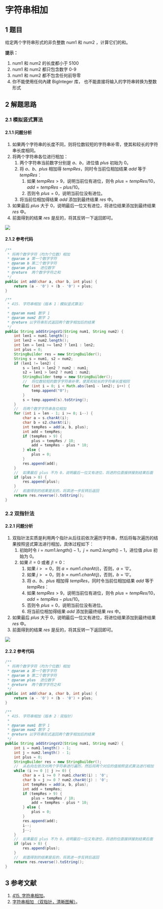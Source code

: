 # 字符串相加

## 1 题目

给定两个字符串形式的非负整数 num1 和 num2 ，计算它们的和。

**提示：**

1. num1 和 num2 的长度都小于 5100
2. num1 和 num2 都只包含数字 0-9
3. num1 和 num2 都不包含任何前导零
4. 你不能使用任何內建 BigInteger 库， 也不能直接将输入的字符串转换为整数形式

## 2 解题思路

### 2.1 模拟竖式算法

#### 2.1.1 问题分析

1. 如果两个字符串的长度不同，则将位数较短的字符串补零，使其和较长的字符串长度相同。
2. 将两个字符串各位进行相加：
   1. 两个字符串当前数字分别是 $a$、$b$，进位值 $plus$ 初始为 0。
   2. 将 $a$、$b$、$plus$ 相加得 $tempRes$，同时令当前位相加结果 $add$ 等于 $tempRes$：
      1. 如果 $tempRes>9$，说明当前位有进位，则令 $plus=tempRes/10$，$add=tempRes-plus/10$。
      2. 否则令 $plus=0$，说明当前位没有进位。
   3. 将当前位相加得结果 $add$ 添加到最终结果 $res$ 中。
3. 如果最后 $plus$ 大于 0，说明最后一位又有进位，将进位结果添加到最终结果 $res$ 中。
4. 前面得到的结果 $res$ 是反的，将其反转一下返回即可。

![](../../../media/202106/415-字符串相加_1623938058.gif)

#### 2.1.2 参考代码

```java
/**
 * 将两个数字字符（均为个位数）相加
 * @param a 第一个数字字符
 * @param b 第二个数字字符
 * @param plus  进位数字
 * @return  两个数字字符之和
 */
public int add(char a, char b, int plus) {
    return (a - '0') + (b - '0') + plus;
}

/**
 * 415. 字符串相加（版本 1：模拟竖式算法）
 *
 * @param num1 数字 1
 * @param num2 数字 2
 * @return 以字符串形式返回两个数字相加后的结果
 */
public String addStringsV1(String num1, String num2) {
    int len1 = num1.length();
    int len2 = num2.length();
    int len = len1 >= len2 ? len1 : len2;
    int plus = 0;
    StringBuilder res = new StringBuilder();
    String s = num1, s2 = num2;
    if (len1 != len2) {
        s = len1 > len2 ? num2 : num1;
        s2 = len1 > len2 ? num1 : num2;
        StringBuilder temp = new StringBuilder();
        //  将位数较短的数字字符串补零，使其和较长的字符串长度相同
        for (int i = 0; i < Math.abs(len1 - len2); i++) {
            temp.append("0");
        }
        s = temp.append(s).toString();
    }
    //  将两个数字字符串各位相加
    for (int i = len - 1; i >= 0; i--) {
        char a = s.charAt(i);
        char b = s2.charAt(i);
        int tempRes = add(a, b, plus);
        int add = tempRes;
        if (tempRes > 9) {
            plus = tempRes / 10;
            add = tempRes - plus * 10;
        } else {
            plus = 0;
        }
        res.append(add);
    }
    //  如果最后 plus 不为 0，说明最后一位又有进位，将进的位直接拼接到结果后面
    if (plus > 0) {
        res.append(plus);
    }
    //  前面得到的结果是反的，将其进一步反转后返回
    return res.reverse().toString();
}
```

### 2.2 双指针法

#### 2.2.1 问题分析

1. 双指针法实质是利用两个指针从后往前依次遍历字符串，然后将每次遍历的结果按照竖式算法进行相加，具体过程如下：
   1. 初始时令 $i=num1.length() - 1$，$j=num2.length()-1$，进位值 $plus$ 初始为 0。
   2. 如果 $i!=0$ 或者 $j!=0$：
      1. 如果 $i>=0$，则 $a=num1.charAt(i)$，否则，$a='0'$。
      2. 如果 $j>=0$，则 $b=num1.charAt(j)$，否则，$b='0'$。
      3. 将 $a$、$b$、$plus$ 相加得 $tempRes$，同时令当前位相加结果 $add$ 等于 $tempRes$：
      4. 如果 $tempRes>9$，说明当前位有进位，则令 $plus=tempRes/10$，$add=tempRes-plus/10$。
      5. 否则令 $plus=0$，说明当前位没有进位。
      6. 将当前位相加得结果 $add$ 添加到最终结果 $res$ 中。
2. 如果最后 $plus$ 大于 0，说明最后一位又有进位，将进位结果添加到最终结果 $res$ 中。
3. 前面得到的结果 $res$ 是反的，将其反转一下返回即可。

![](../../../media/202106/415-字符串相加（解法二：双指针法）_1623938659.gif)

#### 2.2.2 参考代码

```java
/**
 * 将两个数字字符（均为个位数）相加
 * @param a 第一个数字字符
 * @param b 第二个数字字符
 * @param plus  进位数字
 * @return  两个数字字符之和
 */
public int add(char a, char b, int plus) {
    return (a - '0') + (b - '0') + plus;
}

/**
 * 415. 字符串相加（版本 2：双指针）
 *
 * @param num1 数字 1
 * @param num2 数字 2
 * @return 以字符串形式返回两个数字相加后的结果
 */
public String addStringsV2(String num1, String num2) {
    int i = num1.length() - 1;
    int j = num2.length() - 1;
    int plus = 0;
    StringBuilder res = new StringBuilder();
    //  从右向左依次对两个字符串进行遍历，然后将两个对应的值按照竖式算法进行相加
    while (i >= 0 || j >= 0) {
        char a = i >= 0 ? num1.charAt(i) : '0';
        char b = j >= 0 ? num2.charAt(j) : '0';
        int tempRes = add(a, b, plus);
        int add = tempRes;
        if (tempRes > 9) {
            plus = tempRes / 10;
            add = tempRes - plus * 10;
        } else {
            plus = 0;
        }
        res.append(add);
        i--;
        j--;
    }
    //  如果最后 plus 不为 0，说明最后一位又有进位，将进的位直接拼接到结果后面
    if (plus > 0) {
        res.append(plus);
    }
    //  前面得到的结果是反的，将其进一步反转后返回
    return res.reverse().toString();
}
```

## 3 参考文献

1. [415. 字符串相加](https://leetcode-cn.com/problems/add-strings)。
2. [字符串相加 （双指针，清晰图解）](https://leetcode-cn.com/problems/add-strings/solution/add-strings-shuang-zhi-zhen-fa-by-jyd)。

